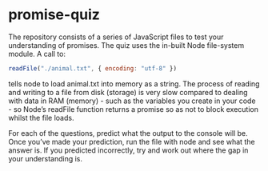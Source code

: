 # promise-quiz

The repository consists of a series of JavaScript files to test your understanding of promises. The quiz uses the in-built Node file-system module. A call to: 

```javascript
readFile("./animal.txt", { encoding: "utf-8" })
```

tells node to load animal.txt into memory as a string. The process of reading and writing to a file from disk (storage) is very slow compared to dealing with data in RAM (memory) - such as the variables you create in your code - so Node’s readFile function returns a promise so as not to block execution whilst the file loads. 

For each of the questions, predict what the output to the console will be. Once you’ve made your prediction, run the file with node and see what the answer is. If you predicted incorrectly, try and work out where the gap in your understanding is.
